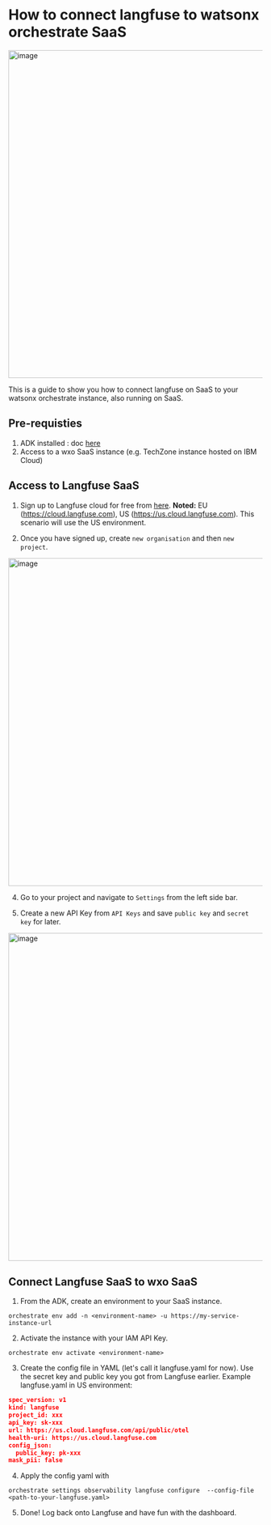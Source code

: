 # How to connect langfuse to watsonx orchestrate SaaS

<img width="1100" height="648" alt="image" src="https://github.com/user-attachments/assets/305362eb-4214-4bae-9f19-c2f4bf924e85" />

This is a guide to show you how to connect langfuse on SaaS to your watsonx orchestrate instance, also running on SaaS.

## Pre-requisties
1. ADK installed : doc [here](https://developer.watson-orchestrate.ibm.com/getting_started/installing)
2. Access to a wxo SaaS instance (e.g. TechZone instance hosted on IBM Cloud)

## Access to Langfuse SaaS
1. Sign up to Langfuse cloud for free from [here](https://cloud.langfuse.com/auth/sign-up).
  **Noted:** EU (https://cloud.langfuse.com), US (https://us.cloud.langfuse.com). This scenario will use the US environment.

3. Once you have signed up, create `new organisation` and then `new project`.
<img width="1100" height="648" alt="image" src="https://github.com/user-attachments/assets/4b07dc3b-9e35-46f5-a8e3-98a432419ad4" />

4. Go to your project and navigate to `Settings` from the left side bar.

5. Create a new API Key from `API Keys` and save `public key` and `secret key` for later.
<img width="1100" height="648" alt="image" src="https://github.com/user-attachments/assets/d0606f8c-8446-4667-8465-65fe5ebeaf82" />


## Connect Langfuse SaaS to wxo SaaS
1. From the ADK, create an environment to your SaaS instance.
```text
orchestrate env add -n <environment-name> -u https://my-service-instance-url
```

2. Activate the instance with your IAM API Key.
```text
orchestrate env activate <environment-name>
```

3. Create the config file in YAML (let's call it langfuse.yaml for now). Use the secret key and public key you got from Langfuse earlier.
Example langfuse.yaml in US environment:
```json
spec_version: v1
kind: langfuse
project_id: xxx
api_key: sk-xxx
url: https://us.cloud.langfuse.com/api/public/otel
health-uri: https://us.cloud.langfuse.com
config_json:
  public_key: pk-xxx
mask_pii: false
```

4. Apply the config yaml with
```text
orchestrate settings observability langfuse configure  --config-file <path-to-your-langfuse.yaml>
```

5. Done! Log back onto Langfuse and have fun with the dashboard.
